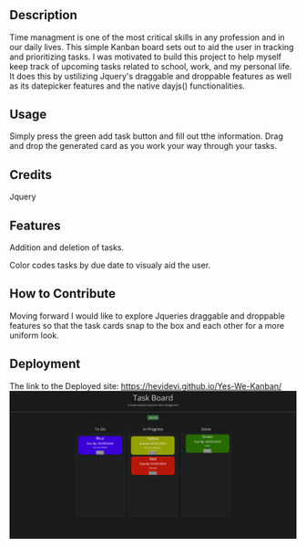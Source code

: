 # <Yes-We-Kanban>

## Description
Time managment is one of the most critical skills in any profession and in our daily lives. 
This simple Kanban board sets out to aid the user in tracking and prioritizing tasks. 
I was motivated to build this project to help myself keep track of upcoming tasks related to school, work, and my personal life.
It does this by ustilizing Jquery's draggable and droppable features as well as its datepicker features and the native dayjs() functionalities.

## Usage

Simply press the green add task button and fill out tthe information. Drag and drop the generated card as you work your way through your tasks. 


## Credits

Jquery


## Features

Addition and deletion of tasks.

Color codes tasks by due date to visualy aid the user. 

## How to Contribute

Moving forward I would like to explore Jqueries draggable and droppable features so that the task cards snap to the box and each other for a more uniform look. 


## Deployment
The link to the Deployed site:
https://hevidevi.github.io/Yes-We-Kanban/
![](/assets/screenshot/Yes-We-Kanban-Screenshot.png)

